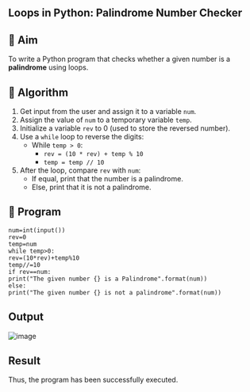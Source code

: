 ## Loops in Python: Palindrome Number Checker

## 🎯 Aim
To write a Python program that checks whether a given number is a **palindrome** using loops.

## 🧠 Algorithm
1. Get input from the user and assign it to a variable `num`.
2. Assign the value of `num` to a temporary variable `temp`.
3. Initialize a variable `rev` to 0 (used to store the reversed number).
4. Use a `while` loop to reverse the digits:
   - While `temp > 0`:
     - `rev = (10 * rev) + temp % 10`
     - `temp = temp // 10`
5. After the loop, compare `rev` with `num`:
   - If equal, print that the number is a palindrome.
   - Else, print that it is not a palindrome.

## 🧾 Program
```
num=int(input())
rev=0
temp=num
while temp>0:
rev=(10*rev)+temp%10
temp//=10
if rev==num:
print("The given number {} is a Palindrome".format(num))
else:
print("The given number {} is not a palindrome".format(num))
```
## Output

![image](https://github.com/user-attachments/assets/bc6e1b72-ae98-41e5-b8b4-d2dbe057391b)

## Result
Thus, the program has been successfully executed.
